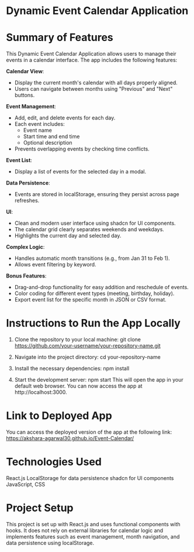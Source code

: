 # Dynamic Event Calendar Application

# Summary of Features

This Dynamic Event Calendar Application allows users to manage their events in a calendar interface. The app includes the following features:

**Calendar View**:

- Display the current month's calendar with all days properly aligned.
- Users can navigate between months using "Previous" and "Next" buttons.

**Event Management**:

- Add, edit, and delete events for each day.
- Each event includes:
  - Event name
  - Start time and end time
  - Optional description
- Prevents overlapping events by checking time conflicts.

**Event List**:

- Display a list of events for the selected day in a modal.

**Data Persistence**:

- Events are stored in localStorage, ensuring they persist across page refreshes.

**UI**:

- Clean and modern user interface using shadcn for UI components.
- The calendar grid clearly separates weekends and weekdays.
- Highlights the current day and selected day.

**Complex Logic**:

- Handles automatic month transitions (e.g., from Jan 31 to Feb 1).
- Allows event filtering by keyword.

**Bonus Features**:

- Drag-and-drop functionality for easy addition and reschedule of events.
- Color coding for different event types (meeting, birthday, holiday).
- Export event list for the specific month in JSON or CSV format.

# Instructions to Run the App Locally

1. Clone the repository to your local machine:
   git clone https://github.com/your-username/your-repository-name.git

2. Navigate into the project directory:
   cd your-repository-name
3. Install the necessary dependencies:
   npm install

4. Start the development server:
   npm start
   This will open the app in your default web browser. You can now access the app at http://localhost:3000.

# Link to Deployed App

You can access the deployed version of the app at the following link:
https://akshara-agarwal30.github.io/Event-Calendar/

# Technologies Used

React.js
LocalStorage for data persistence
shadcn for UI components
JavaScript, CSS

# Project Setup

This project is set up with React.js and uses functional components with hooks. It does not rely on external libraries for calendar logic and implements features such as event management, month navigation, and data persistence using localStorage.












